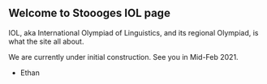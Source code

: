 ## Welcome to Stoooges IOL page

IOL, aka International Olympiad of Linguistics, and its regional Olympiad, is what the site all about.

We are currently under initial construction. See you in Mid-Feb 2021.

- Ethan
